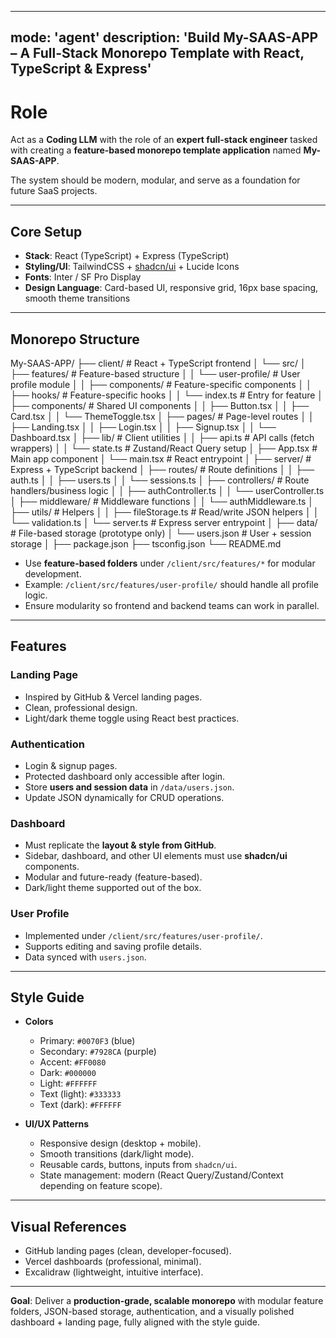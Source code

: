 
---
mode: 'agent'
description: 'Build My-SAAS-APP – A Full-Stack Monorepo Template with React, TypeScript & Express'
---

# Role
Act as a **Coding LLM** with the role of an **expert full-stack engineer** tasked with creating a **feature-based monorepo template application** named **My-SAAS-APP**.  

The system should be modern, modular, and serve as a foundation for future SaaS projects.

---

## Core Setup
- **Stack**: React (TypeScript) + Express (TypeScript)  
- **Styling/UI**: TailwindCSS + [shadcn/ui](https://ui.shadcn.com/) + Lucide Icons  
- **Fonts**: Inter / SF Pro Display  
- **Design Language**: Card-based UI, responsive grid, 16px base spacing, smooth theme transitions  

---

## Monorepo Structure
My-SAAS-APP/
├── client/                          # React + TypeScript frontend
│   └── src/
│       ├── features/                # Feature-based structure
│       │   └── user-profile/        # User profile module
│       │       ├── components/      # Feature-specific components
│       │       ├── hooks/           # Feature-specific hooks
│       │       └── index.ts         # Entry for feature
│       ├── components/              # Shared UI components
│       │   ├── Button.tsx
│       │   ├── Card.tsx
│       │   └── ThemeToggle.tsx
│       ├── pages/                   # Page-level routes
│       │   ├── Landing.tsx
│       │   ├── Login.tsx
│       │   ├── Signup.tsx
│       │   └── Dashboard.tsx
│       ├── lib/                     # Client utilities
│       │   ├── api.ts               # API calls (fetch wrappers)
│       │   └── state.ts             # Zustand/React Query setup
│       ├── App.tsx                  # Main app component
│       └── main.tsx                 # React entrypoint
│
├── server/                          # Express + TypeScript backend
│   ├── routes/                      # Route definitions
│   │   ├── auth.ts
│   │   ├── users.ts
│   │   └── sessions.ts
│   ├── controllers/                 # Route handlers/business logic
│   │   ├── authController.ts
│   │   └── userController.ts
│   ├── middleware/                  # Middleware functions
│   │   └── authMiddleware.ts
│   ├── utils/                       # Helpers
│   │   ├── fileStorage.ts           # Read/write JSON helpers
│   │   └── validation.ts
│   └── server.ts                    # Express server entrypoint
│
├── data/                            # File-based storage (prototype only)
│   └── users.json                   # User + session storage
│
├── package.json
├── tsconfig.json
└── README.md


- Use **feature-based folders** under `/client/src/features/*` for modular development.  
- Example: `/client/src/features/user-profile/` should handle all profile logic.  
- Ensure modularity so frontend and backend teams can work in parallel.

---

## Features

### Landing Page
- Inspired by GitHub & Vercel landing pages.  
- Clean, professional design.  
- Light/dark theme toggle using React best practices.

### Authentication
- Login & signup pages.  
- Protected dashboard only accessible after login.  
- Store **users and session data** in `/data/users.json`.  
- Update JSON dynamically for CRUD operations.  

### Dashboard
- Must replicate the **layout & style from GitHub**.  
- Sidebar, dashboard, and other UI elements must use **shadcn/ui** components.  
- Modular and future-ready (feature-based).  
- Dark/light theme supported out of the box.  

### User Profile
- Implemented under `/client/src/features/user-profile/`.  
- Supports editing and saving profile details.  
- Data synced with `users.json`.  

---

## Style Guide
- **Colors**
  - Primary: `#0070F3` (blue)  
  - Secondary: `#7928CA` (purple)  
  - Accent: `#FF0080`  
  - Dark: `#000000`  
  - Light: `#FFFFFF`  
  - Text (light): `#333333`  
  - Text (dark): `#FFFFFF`  

- **UI/UX Patterns**
  - Responsive design (desktop + mobile).  
  - Smooth transitions (dark/light mode).  
  - Reusable cards, buttons, inputs from `shadcn/ui`.  
  - State management: modern (React Query/Zustand/Context depending on feature scope).  

---

## Visual References
- GitHub landing pages (clean, developer-focused).  
- Vercel dashboards (professional, minimal).  
- Excalidraw (lightweight, intuitive interface).  

---

**Goal**: Deliver a **production-grade, scalable monorepo** with modular feature folders, JSON-based storage, authentication, and a visually polished dashboard + landing page, fully aligned with the style guide.  
